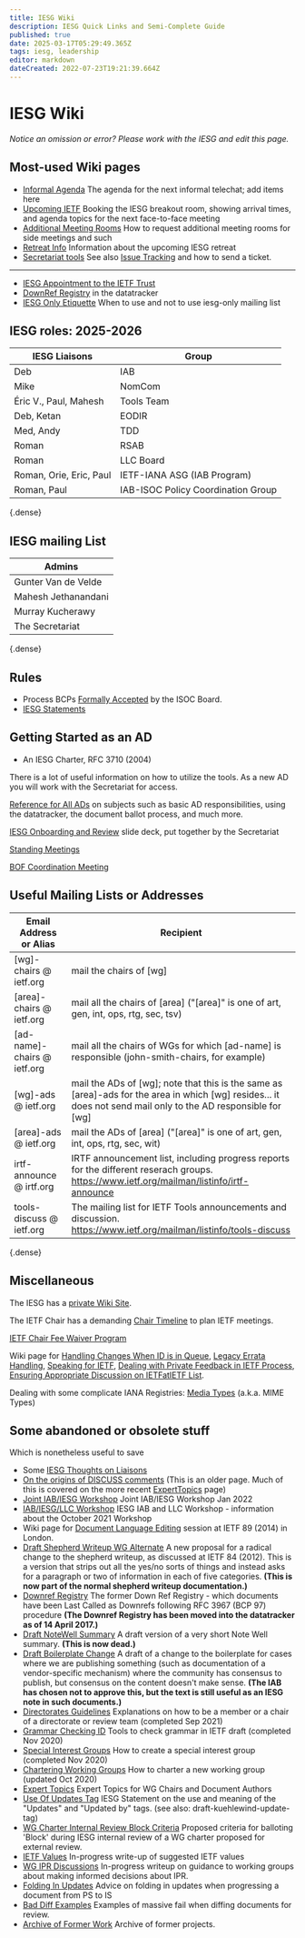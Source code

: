 ```yaml
---
title: IESG Wiki
description: IESG Quick Links and Semi-Complete Guide
published: true
date: 2025-03-17T05:29:49.365Z
tags: iesg, leadership
editor: markdown
dateCreated: 2022-07-23T19:21:39.664Z
---
```


# IESG Wiki
*Notice an omission or error? Please work with the IESG and edit this page.*

## Most-used Wiki pages
- [Informal Agenda](/group/iesg/InformalAgenda)
  The agenda for the next informal telechat; add items here
- [Upcoming IETF](/group/iesg/UpcomingIETF)
  Booking the IESG breakout room, showing arrival times, and agenda topics for the next face-to-face meeting
- [Additional Meeting Rooms](/group/iesg/AdditionalMeetingRooms)
  How to request additional meeting rooms for side meetings and such
- [Retreat Info](/group/iesg/RetreatInfo)
  Information about the upcoming IESG retreat
- [Secretariat tools](https://www.ietf.org/links/)
  See also [Issue Tracking](/group/iesg/issuetracking) and how to send a ticket.

---
- [IESG Appointment to the IETF Trust](/group/iesg/ietftrustappointment)
- [DownRef Registry](https://datatracker.ietf.org/doc/downref) in the datatracker
- [IESG Only Etiquette](/group/iesg/IESG-Only)
  When to use and not to use iesg-only mailing list

## IESG roles: 2025-2026
| IESG Liaisons | Group  |
|---|---|
| Deb | IAB  |
| Mike | NomCom |
| Éric V., Paul, Mahesh |  Tools Team|
| Deb, Ketan | EODIR  |
| Med, Andy |  TDD |
| Roman | RSAB |
| Roman | LLC Board |
| Roman, Orie, Eric, Paul | IETF-IANA ASG (IAB Program) |
| Roman, Paul | IAB-ISOC Policy Coordination Group |

{.dense}


## IESG mailing List 
|Admins|
|---|
| Gunter Van de Velde |
| Mahesh Jethanandani |
| Murray Kucherawy |
| The Secretariat  |
{.dense}


## Rules
- Process BCPs [Formally Accepted](formallyacceptedbyisoc) by the ISOC Board.
- [IESG Statements](https://datatracker.ietf.org/group/iesg/statements/)


## Getting Started as an AD
- An IESG Charter, RFC 3710 (2004)

There is a lot of useful information on how to utilize the tools. As a new AD you will work with the Secretariat for access.

[Reference for All ADs](/group/iesg/newADinfo) on subjects such as basic AD responsibilities, using the datatracker, the document ballot process, and much more.

[IESG Onboarding and Review](https://docs.google.com/presentation/d/1_yBYzHrX54emGmcZJETUlMkDM6fBw6S1A1I4EIP_omY/edit?usp=sharing) slide deck, put together by the Secretariat

[Standing Meetings](/group/iesg/StandingMeetings)

[BOF Coordination Meeting](/group/iesg/bof-coordination-meetings)

## Useful Mailing Lists or Addresses
| Email Address or Alias  |	Recipient |
|---|---|
| [wg]-chairs @ ietf.org  | mail the chairs of [wg]  |
| [area]-chairs @ ietf.org  | mail all the chairs of [area] ("[area]" is one of art, gen, int, ops, rtg, sec, tsv)  |
| [ad-name]-chairs @ ietf.org  | mail all the chairs of WGs for which [ad-name] is responsible (john-smith-chairs, for example)  |
| [wg]-ads @ ietf.org  | 	mail the ADs of [wg]; note that this is the same as [area]-ads for the area in which [wg] resides... it does not send mail only to the AD responsible for [wg]  |
|[area]-ads @ ietf.org   | mail the ADs of [area] ("[area]" is one of art, gen, int, ops, rtg, sec, wit)  |
| irtf-announce @ irtf.org  | IRTF announcement list, including progress reports for the different reserach groups. https://www.ietf.org/mailman/listinfo/irtf-announce  |
| tools-discuss @ ietf.org  | The mailing list for IETF Tools announcements and discussion. https://www.ietf.org/mailman/listinfo/tools-discuss  |
{.dense}

	
## Miscellaneous
The IESG has a [private Wiki Site](https://iesg.privatewikis.ietf.org/en/home).

The IETF Chair has a demanding [Chair Timeline](/group/iesg/chairtimeline) to plan IETF meetings.

[IETF Chair Fee Waiver Program](/group/iesg/ietf-chair-fee-waiver)

Wiki page for [Handling Changes When ID is in Queue](/group/iesg/handlingchanges), [Legacy Errata Handling](/group/iesg/legacyerrata), [Speaking for IETF](/group/iesg/speakingforietf), [Dealing with Private Feedback in IETF Process](/group/iesg/privatefeedback), [Ensuring Appropriate Discussion on IETFatIETF List](/group/iesg/ensuringappropriatediscussion).

Dealing with some complicate IANA Registries: [Media Types](/group/iesg/mediatypes) (a.k.a. MIME Types)

## Some abandoned or obsolete stuff
Which is nonetheless useful to save

- Some [IESG Thoughts on Liaisons](/group/iesg/liaisonthoughts)
- [On the origins of DISCUSS comments](/group/iesg/discussthoughts)
  (This is an older page. Much of this is covered on the more recent [ExpertTopics](/group/iesg/ExpertTopics) page)
- [Joint IAB/IESG Workshop](/group/iesg/Workshop-2022Q1)
  Joint IAB/IESG Workshop Jan 2022
- [IAB/IESG/LLC Workshop](/group/iesg/Workshop-October-2021)
  IESG IAB and LLC Workshop - information about the October 2021 Workshop
- Wiki page for [Document Language Editing](/group/iesg/archive/documentlanguage) session at IETF 89 (2014) in  London.
- [Draft Shepherd Writeup WG Alternate](/group/iesg/draft/draftshepherdwriteupwgalternate)
  A new proposal for a radical change to the shepherd writeup, as discussed at IETF 84 (2012). This is a version that strips out all the yes/no sorts of things and instead asks for a paragraph or two of information in each of five categories. **(This is now part of the normal shepherd writeup documentation.)** 
- [Downref Registry](/group/iesg/downrefregistryobsolete)
  The former Down Ref Registry - which documents have been Last Called as Downrefs following RFC 3967 (BCP 97) procedure **(The Downref Registry has been moved into the datatracker as of 14 April 2017.)**
- [Draft NoteWell Summary](/group/iesg/draft/draftnotewell)
  A draft version of a very short Note Well summary. **(This is now dead.)**
- [Draft Boilerplate Change](/group/iesg/draft/draftboilerplatechange)
  A draft of a change to the boilerplate for cases where we are publishing something (such as documentation of a vendor-specific mechanism) where the community has consensus to publish, but consensus on the content doesn't make sense. **(The IAB has chosen not to approve this, but the text is still useful as an IESG note in such documents.)**
- [Directorates Guidelines](/group/iesg/directoratesguidelines)
  Explanations on how to be a member or a chair of a directorate or review team (completed Sep 2021)
- [Grammar Checking ID](/group/iesg/grammarcheckingid)
  Tools to check grammar in IETF draft (completed Nov 2020)
- [Special Interest Groups](/group/iesg/specialinterestgroups)
  How to create a special interest group (completed Nov 2020)
- [Chartering Working Groups](/group/iesg/charteringworkinggroups)
  How to charter a new working group (updated Oct 2020)
- [Expert Topics](/group/iesg/ExpertTopics)
  Expert Topics for WG Chairs and Document Authors
- [Use Of Updates Tag](/group/iesg/useofupdatestag)
  IESG Statement on the use and meaning of the "Updates" and "Updated by" tags. (see also: draft-kuehlewind-update-tag)
- [WG Charter Internal Review Block Criteria](/group/iesg/charterinternalreviewblockcriteria)
  Proposed criteria for balloting 'Block' during IESG internal review of a WG charter proposed for external review.
- [IETF Values](/group/iesg/ietfvalues)
  In-progress write-up of suggested IETF values
- [WG IPR Discussions](/group/iesg/wgiprdiscussions)
  In-progress writeup on guidance to working groups about making informed decisions about IPR.
- [Folding In Updates](/group/iesg/folinginupdates)
  Advice on folding in updates when progressing a document from PS to IS
- [Bad Diff Examples](/group/iesg/baddiffexamples)
  Examples of massive fail when diffing documents for review.
- [Archive of Former Work](/group/iesg/archiveformerwork)
  Archive of former projects.
